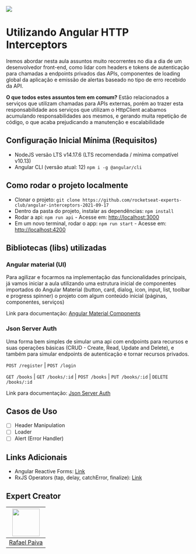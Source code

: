 <img src="https://storage.googleapis.com/golden-wind/experts-club/capa-github.svg" />

# Utilizando Angular HTTP Interceptors

Iremos abordar nesta aula assuntos muito recorrentes no dia a dia de um desenvolvedor front-end, como lidar com headers e tokens de autenticação para chamadas a endpoints privados das APIs, componentes de loading global da aplicação e emissão de alertas baseado no tipo de erro recebido da API. 

**O que todos estes assuntos tem em comum?** Estão relacionados a serviços que utilizam chamadas para APIs externas, porém ao trazer esta responsabilidade aos serviços que utilizam o HttpClient acabamos acumulando responsabilidades aos mesmos, e gerando muita repetição de código, o que acaba prejudicando a manutenção e escalabilidade

## Configuração Inicial Mínima (Requisitos)
- NodeJS versão LTS v14.17.6 (LTS recomendada / mínima compatível v10.13)
- Angular CLI (versão atual: 12) `npm i -g @angular/cli`


## Como rodar o projeto localmente

- Clonar o projeto: `git clone https://github.com/rocketseat-experts-club/angular-interceptors-2021-09-17`
- Dentro da pasta do projeto, instalar as dependências: `npm install`
- Rodar a api: `npm run api` - Acesse em: [http://localhost:3000](http://localhost:3000)
- Em um novo terminal, rodar o app: `npm run start` - Acesse em: [http://localhost:4200](http://localhost:4200)


## Bibliotecas (libs) utilizadas

### Angular material (UI)

Para agilizar e focarmos na implementação das funcionalidades principais, já vamos iniciar a aula utilizando uma estrutura inicial de componentes importados do Angular Material (button, card, dialog, icon, input, list, toolbar e progress spinner) o projeto com algum conteúdo inicial (páginas, componentes, serviços)

Link para documentação: [Angular Material Components](https://material.angular.io/components)

### Json Server Auth

Uma forma bem simples de simular uma api com endpoints para recursos e suas operações básicas (CRUD - Create, Read, Update and Delete), e também para simular endpoints de autenticação e tornar recursos privados.

`POST /register` | `POST /login`

`GET /books` | `GET /books/:id` | `POST /books` | `PUT /books/:id` | `DELETE /books/:id`

Link para documentação: [Json Server Auth](https://www.npmjs.com/package/json-server-auth)

## Casos de Uso

- [ ] Header Manipulation
- [ ] Loader
- [ ] Alert (Error Handler)

## Links Adicionais

- Angular Reactive Forms: [Link](https://angular.io/guide/reactive-forms)
- RxJS Operators (tap, delay, catchError, finalize): [Link](https://rxjs.dev/api/operators)

## Expert Creator

| [<img src="https://avatars.githubusercontent.com/u/35535982?v=4" width="75px;"/>](https://github.com/rpaivabr) |
| :-: |
|[Rafael Paiva](https://github.com/rpaivabr)|
